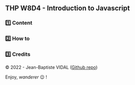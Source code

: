 ## THP W8D4 - Introduction to Javascript  

### :one: Content



### :two: How to


### :three: Credits
&copy; 2022 - Jean-Baptiste VIDAL ([Github repo](https://github.com/GibbZ-78))

Enjoy, _wanderer_ :wink: !  